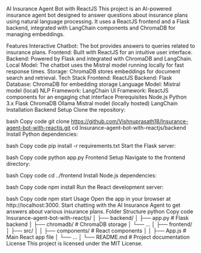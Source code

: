 AI Insurance Agent Bot with ReactJS
This project is an AI-powered insurance agent bot designed to answer questions about insurance plans using natural language processing. It uses a ReactJS frontend and a Flask backend, integrated with LangChain components and ChromaDB for managing embeddings.

Features
Interactive Chatbot: The bot provides answers to queries related to insurance plans.
Frontend: Built with ReactJS for an intuitive user interface.
Backend: Powered by Flask and integrated with ChromaDB and LangChain.
Local Model: The chatbot uses the Mistral model running locally for fast response times.
Storage: ChromaDB stores embeddings for document search and retrieval.
Tech Stack
Frontend: ReactJS
Backend: Flask
Database: ChromaDB for embedding storage
Language Model: Mistral model (local)
NLP Framework: LangChain
UI Framework: ReactJS components for an engaging chat interface
Prerequisites
Node.js
Python 3.x
Flask
ChromaDB
Ollama Mistral model (locally hosted)
LangChain
Installation
Backend Setup
Clone the repository:

bash
Copy code
git clone https://github.com/Vishnuprasath18/Insurance-agent-bot-with-reactjs.git
cd Insurance-agent-bot-with-reactjs/backend
Install Python dependencies:

bash
Copy code
pip install -r requirements.txt
Start the Flask server:

bash
Copy code
python app.py
Frontend Setup
Navigate to the frontend directory:

bash
Copy code
cd ../frontend
Install Node.js dependencies:

bash
Copy code
npm install
Run the React development server:

bash
Copy code
npm start
Usage
Open the app in your browser at http://localhost:3000.
Start chatting with the AI Insurance Agent to get answers about various insurance plans.
Folder Structure
python
Copy code
Insurance-agent-bot-with-reactjs/
│
├── backend/
│   ├── app.py             # Flask backend
│   ├── chromadb/          # ChromaDB storage
│   └── ...
│
├── frontend/
│   ├── src/
│   │   ├── components/    # React components
│   │   ├── App.js         # Main React app file
│   └── ...
│
└── README.md              # Project documentation
License
This project is licensed under the MIT License.

